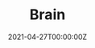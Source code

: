 ---
title: Brain
summary: My brain 3D printed using (Jason GitHub link). Not-to-scale. Painted by me.
tags:
  - Research
date: '2021-04-27T00:00:00Z'

# Optional external URL for project (replaces project detail page).
external_link: ''

image:
  caption: 'Totebag '
  focal_point: Smart

#links:
 #- name: CO2 Paper
 #  url: 'https://onlinelibrary.wiley.com/doi/abs/10.1111/ina.12706'
 #- name: Essential Oil Peper
   #url: 'https://onlinelibrary.wiley.com/doi/epdf/10.1111/ina.12919'

# Slides (optional).
#   Associate this project with Markdown slides.
#   Simply enter your slide deck's filename without extension.
#   E.g. `slides = "example-slides"` references `content/slides/example-slides.md`.
#   Otherwise, set `slides = ""`.
slides: = ""
---